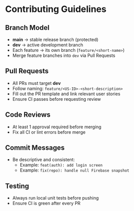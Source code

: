 # Contributing Guidelines

## Branch Model
- **main** → stable release branch (protected)
- **dev** → active development branch
- Each feature → its own branch (`feature/<short-name>`)
- Merge feature branches into `dev` via Pull Requests

## Pull Requests
- All PRs must target **dev**
- Follow naming: `feature/<US-ID>-<short-description>`
- Fill out the PR template and link relevant user stories
- Ensure CI passes before requesting review

## Code Reviews
- At least 1 approval required before merging
- Fix all CI or lint errors before merge

## Commit Messages
- Be descriptive and consistent:
  - Example: `feat(auth): add login screen`
  - Example: `fix(repo): handle null Firebase snapshot`

## Testing
- Always run local unit tests before pushing
- Ensure CI is green after every PR